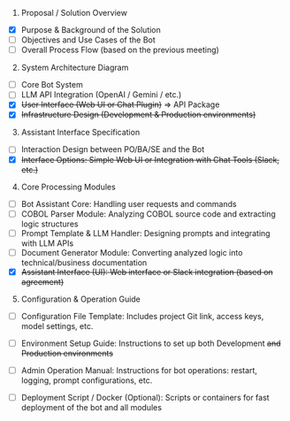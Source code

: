 1. Proposal / Solution Overview
- [x] Purpose & Background of the Solution
- [ ] Objectives and Use Cases of the Bot
- [ ] Overall Process Flow (based on the previous meeting)
2. System Architecture Diagram
- [ ] Core Bot System
- [ ] LLM API Integration (OpenAI / Gemini / etc.)
- [x] ~~User Interface (Web UI or Chat Plugin)~~ => API Package
- [x] ~~Infrastructure Design (Development & Production environments)~~
3. Assistant Interface Specification
- [ ] Interaction Design between PO/BA/SE and the Bot
- [x] ~~Interface Options: Simple Web UI or Integration with Chat Tools (Slack, etc.)~~
4. Core Processing Modules
- [ ] Bot Assistant Core: Handling user requests and commands
- [ ] COBOL Parser Module: Analyzing COBOL source code and extracting logic structures
- [ ] Prompt Template & LLM Handler: Designing prompts and integrating with LLM APIs
- [ ] Document Generator Module: Converting analyzed logic into technical/business documentation
- [x] ~~Assistant Interface (UI): Web interface or Slack integration (based on agreement)~~
5. Configuration & Operation Guide
- [ ] Configuration File Template: Includes project Git link, access keys, model settings, etc.
- [ ] Environment Setup Guide: Instructions to set up both Development ~~and Production environments~~
- [ ] Admin Operation Manual: Instructions for bot operations: restart, logging, prompt configurations, etc.
- [ ] Deployment Script / Docker (Optional): Scripts or containers for fast deployment of the bot and all modules

